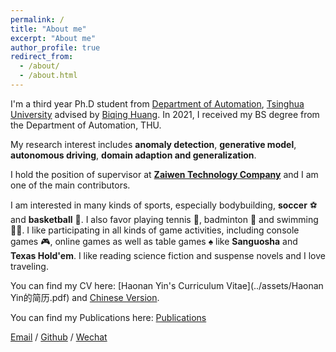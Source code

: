 ```yaml
---
permalink: /
title: "About me"
excerpt: "About me"
author_profile: true
redirect_from: 
  - /about/
  - /about.html
---
```


I'm a third year Ph.D student from [Department of Automation](https://www.au.tsinghua.edu.cn/), [Tsinghua University](https://www.tsinghua.edu.cn/) advised by [Biqing Huang](https://www.au.tsinghua.edu.cn/info/1075/3209.htm). In 2021, I received my BS degree from the Department of Automation, THU.

My research interest includes **anomaly detection**, **generative model**, **autonomous driving**, **domain adaption and generalization**.

I hold the position of supervisor at [**Zaiwen Technology Company**](https://www.zaiwen.top/#/) and I am one of the main contributors.

I am interested in many kinds of sports, especially bodybuilding, **soccer** ⚽ and **basketball** 🏀. I also favor playing tennis 🎾, badminton 🏸 and swimming 🏊‍♂️. I like participating in all kinds of game activities, including console games 🎮, online games as well as table games ♠️ like **Sanguosha** and **Texas Hold'em**. I like reading science fiction and suspense novels and I love traveling.

You can find my CV here: [Haonan Yin's Curriculum Vitae](../assets/Haonan Yin的简历.pdf) and [Chinese Version](../assets/殷昊男的简历.pdf).

You can find my Publications here: [Publications](../publications/)

[Email](mailto:yhn21@mails.tsinghua.edu.cn) / [Github](https://github.com/bu135) / [Wechat](../images/wechat.jpg) 



